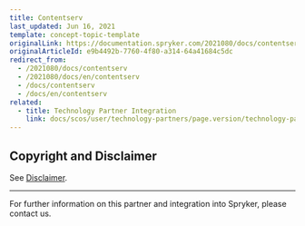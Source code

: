 ```yaml
---
title: Contentserv
last_updated: Jun 16, 2021
template: concept-topic-template
originalLink: https://documentation.spryker.com/2021080/docs/contentserv
originalArticleId: e9b4492b-7760-4f80-a314-64a41684c5dc
redirect_from:
  - /2021080/docs/contentserv
  - /2021080/docs/en/contentserv
  - /docs/contentserv
  - /docs/en/contentserv
related:
  - title: Technology Partner Integration
    link: docs/scos/user/technology-partners/page.version/technology-partner-integration.html
---
```


## Copyright and Disclaimer

See [Disclaimer](https://github.com/spryker/spryker-documentation).

---
For further information on this partner and integration into Spryker, please contact us.

<div class="hubspot-form js-hubspot-form" data-portal-id="2770802" data-form-id="163e11fb-e833-4638-86ae-a2ca4b929a41" id="hubspot-1"></div>
